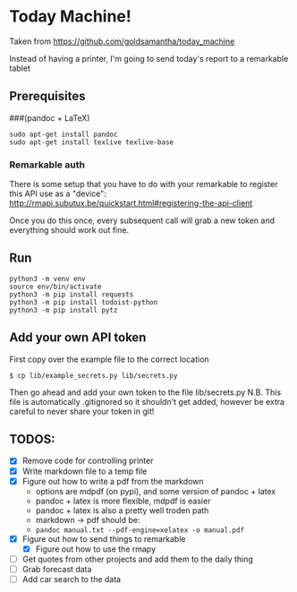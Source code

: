 # Today Machine!

Taken from https://github.com/goldsamantha/today_machine

Instead of having a printer, I'm going to send today's report to a remarkable tablet

## Prerequisites 

###(pandoc + LaTeX)

```
sudo apt-get install pandoc
sudo apt-get install texlive texlive-base
```

### Remarkable auth

There is some setup that you have to do with your remarkable to register this API use as a "device": 
http://rmapi.subutux.be/quickstart.html#registering-the-api-client

Once you do this once, every subsequent call will grab a new token and everything should work out fine.

## Run

```
python3 -m venv env
source env/bin/activate
python3 -m pip install requests
python3 -m pip install todoist-python 
python3 -m pip install pytz
```

## Add your own API token
First copy over the example file to the correct location
```
$ cp lib/example_secrets.py lib/secrets.py
```
Then go ahead and add your own token to the file lib/secrets.py
N.B. This file is automatically .gitignored so it shouldn't get added,
however be extra careful to never share your token in git!

## TODOS:

- [x] Remove code for controlling printer
- [x] Write markdown file to a temp file
- [x] Figure out how to write a pdf from the markdown
  - options are mdpdf (on pypi), and some version of pandoc + latex
  - pandoc + latex is more flexible, mdpdf is easier
  - pandoc + latex is also a pretty well troden path
  - markdown -> pdf should be:
  - `pandoc manual.txt --pdf-engine=xelatex -o manual.pdf`
- [x] Figure out how to send things to remarkable
  - [x] Figure out how to use the rmapy
- [ ] Get quotes from other projects and add them to the daily thing
- [ ] Grab forecast data
- [ ] Add car search to the data
